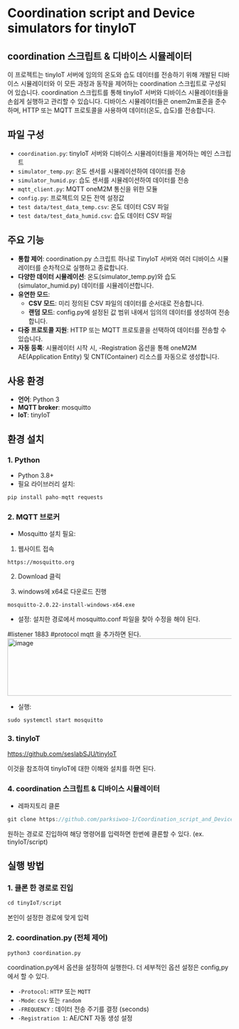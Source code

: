 # Coordination script and Device simulators for tinyIoT



## coordination 스크립트 & 디바이스 시뮬레이터

이 프로젝트는 tinyIoT 서버에 임의의 온도와 습도 데이터를 전송하기 위해 개발된 디바이스 시뮬레이터와 이 모든 과정과 동작을 제어하는 coordination 스크립트로 구성되어 있습니다. coordination 스크립트를 통해 tinyIoT 서버와 디바이스 시뮬레이터들을 손쉽게 실행하고 관리할 수 있습니다. 디바이스 시뮬레이터들은 onem2m표준을 준수하며, HTTP 또는 MQTT 프로토콜을 사용하여 데이터(온도, 습도)를 전송합니다.



## 파일 구성

- `coordination.py`: tinyIoT 서버와 디바이스 시뮬레이터들을 제어하는 메인 스크립트
- `simulator_temp.py`: 온도 센서를 시뮬레이션하여 데이터를 전송
- `simulator_humid.py`: 습도 센서를 시뮬레이션하여 데이터를 전송
- `mqtt_client.py`: MQTT oneM2M 통신을 위한 모듈
- `config.py`: 프로젝트의 모든 전역 설정값
- `test data/test_data_temp.csv`: 온도 데이터 CSV 파일
- `test data/test_data_humid.csv`: 습도 데이터 CSV 파일



## 주요 기능

- **통합 제어**: coordination.py 스크립트 하나로 TinyIoT 서버와 여러 디바이스 시뮬레이터를 순차적으로 실행하고 종료합니다.
- **다양한 데이터 시뮬레이션**: 온도(simulator_temp.py)와 습도(simulator_humid.py) 데이터를 시뮬레이션합니다.
- **유연한 모드**:
    - **CSV 모드**: 미리 정의된 CSV 파일의 데이터를 순서대로 전송합니다.
    - **랜덤 모드**: config.py에 설정된 값 범위 내에서 임의의 데이터를 생성하여 전송합니다.
- **다중 프로토콜 지원**: HTTP 또는 MQTT 프로토콜을 선택하여 데이터를 전송할 수 있습니다.
- **자동 등록**: 시뮬레이터 시작 시, -Registration 옵션을 통해 oneM2M AE(Application Entity) 및 CNT(Container) 리소스를 자동으로 생성합니다.



## 사용 환경

- **언어**: Python 3
- **MQTT broker**: mosquitto
- **IoT**: tinyIoT



## 환경 설치

### 1. Python

- Python 3.8+
- 필요 라이브러리 설치:

```c
pip install paho-mqtt requests
```


### 2. MQTT 브로커

- Mosquitto 설치 필요:

1. 웹사이트 접속
```
https://mosquitto.org
```

2. Download 클릭

3. windows에 x64로 다운로드 진행
```
mosquitto-2.0.22-install-windows-x64.exe
```

- 설정:
설치한 경로에서 mosquitto.conf 파일을 찾아 수정을 해야 된다.

#listener 1883
#protocol mqtt
을 추가하면 된다.
<img width="902" height="129" alt="image" src="https://github.com/user-attachments/assets/8141a200-901c-44bd-9569-2ed83651e802" />



- 실행:

```c
sudo systemctl start mosquitto
```


### 3. tinyIoT

https://github.com/seslabSJU/tinyIoT

이것을 참조하여 tinyIoT에 대한 이해와 설치를 하면 된다.


### 4. coordination 스크립트 &  디바이스 시뮬레이터

- 레파지토리 클론

```c
git clone https://github.com/parksiwoo-1/Coordination_script_and_Device_simulators_for_tinyIoT
```

원하는 경로로 진입하여 해당 명령어를 입력하면 한번에 클론할 수 있다.
(ex. tinyIoT/script)



## 실행 방법

### 1. 클론 한 경로로 진입

```c
cd tinyIoT/script
```
본인이 설정한 경로에 맞게 입력

### **2. coordination.py** (전체 제어)

```bash
python3 coordination.py
```

coordination.py에서 옵션을 설정하여 실행한다. 더 세부적인 옵션 설정은 config,py에서 할 수 있다.

- `-Protocol`: `HTTP` 또는 `MQTT`
- `-Mode`: `csv` 또는 `random`
- `-FREQUENCY` : 데이터 전송 주기를 결정 (seconds)
- `-Registration 1`: AE/CNT 자동 생성 설정
